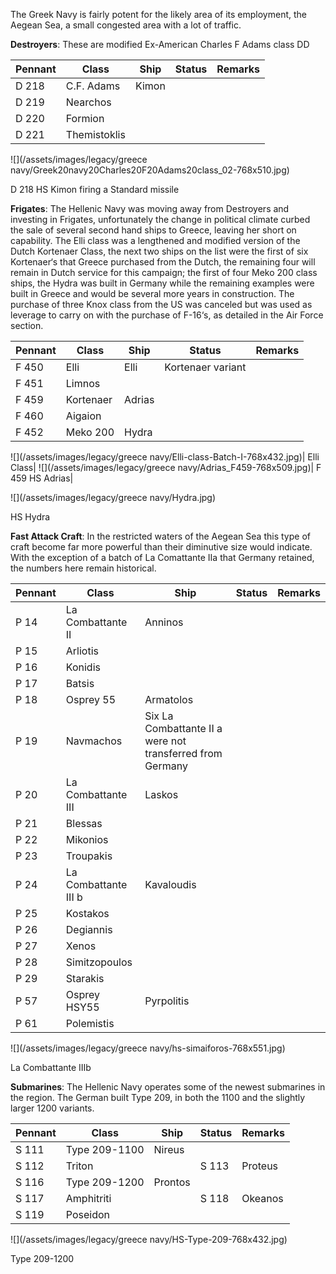 The Greek Navy is fairly potent for the likely area of its employment, the Aegean Sea, a small congested area with a lot of traffic.

**Destroyers**: These are modified Ex-American Charles F Adams class DD

| Pennant | Class        | Ship  | Status | Remarks |
| ------- | ------------ | ----- | ------ | ------- |
| D 218   | C.F. Adams   | Kimon |        |         |
| D 219   | Nearchos     |       |        |         |
| D 220   | Formion      |       |        |         |
| D 221   | Themistoklis |       |        |         |

![](/assets/images/legacy/greece navy/Greek20navy20Charles20F20Adams20class_02-768x510.jpg)

D 218 HS Kimon firing a Standard missile

**Frigates**: The Hellenic Navy was moving away from Destroyers and investing in Frigates, unfortunately the change in political climate curbed the sale of several second hand ships to Greece, leaving her short on capability. The Elli class was a lengthened and modified version of the Dutch Kortenaer Class, the next two ships on the list were the first of six Kortenaer‘s that Greece purchased from the Dutch, the remaining four will remain in Dutch service for this campaign; the first of four Meko 200 class ships, the Hydra was built in Germany while the remaining examples were built in Greece and would be several more years in construction. The purchase of three Knox class from the US was canceled but was used as leverage to carry on with the purchase of F-16‘s, as detailed in the Air Force section.

| Pennant | Class     | Ship   | Status            | Remarks |
| ------- | --------- | ------ | ----------------- | ------- |
| F 450   | Elli      | Elli   | Kortenaer variant |         |
| F 451   | Limnos    |        |                   |         |
| F 459   | Kortenaer | Adrias |                   |         |
| F 460   | Aigaion   |        |                   |         |
| F 452   | Meko 200  | Hydra  |                   |         |

![](/assets/images/legacy/greece navy/Elli-class-Batch-I-768x432.jpg)|
Elli Class|
![](/assets/images/legacy/greece navy/Adrias_F459-768x509.jpg)|
F 459 HS Adrias|

![](/assets/images/legacy/greece navy/Hydra.jpg)

HS Hydra

**Fast Attack Craft**: In the restricted waters of the Aegean Sea this type of craft become far more powerful than their diminutive size would indicate. With the exception of a batch of La Comattante IIa that Germany retained, the numbers here remain historical.

| Pennant | Class                | Ship                                                      | Status | Remarks |
| ------- | -------------------- | --------------------------------------------------------- | ------ | ------- |
| P 14    | La Combattante II    | Anninos                                                   |
| P 15    | Arliotis             |
| P 16    | Konidis              |
| P 17    | Batsis               |
| P 18    | Osprey 55            | Armatolos                                                 |
| P 19    | Navmachos            | Six La Combattante II a were not transferred from Germany |
| P 20    | La Combattante III   | Laskos                                                    |
| P 21    | Blessas              |
| P 22    | Mikonios             |
| P 23    | Troupakis            |
| P 24    | La Combattante III b | Kavaloudis                                                |
| P 25    | Kostakos             |
| P 26    | Degiannis            |
| P 27    | Xenos                |
| P 28    | Simitzopoulos        |
| P 29    | Starakis             |
| P 57    | Osprey HSY55         | Pyrpolitis                                                |
| P 61    | Polemistis           |

![](/assets/images/legacy/greece navy/hs-simaiforos-768x551.jpg)

La Combattante IIIb

**Submarines**: The Hellenic Navy operates some of the newest submarines in the region. The German built Type 209, in both the 1100 and the slightly larger 1200 variants.

| Pennant | Class         | Ship    | Status | Remarks |
| ------- | ------------- | ------- | ------ | ------- |
| S 111   | Type 209-1100 | Nireus  |
| S 112   | Triton        |         | S 113  | Proteus |
| S 116   | Type 209-1200 | Prontos |
| S 117   | Amphitriti    |         | S 118  | Okeanos |
| S 119   | Poseidon      |

![](/assets/images/legacy/greece navy/HS-Type-209-768x432.jpg)

Type 209-1200
